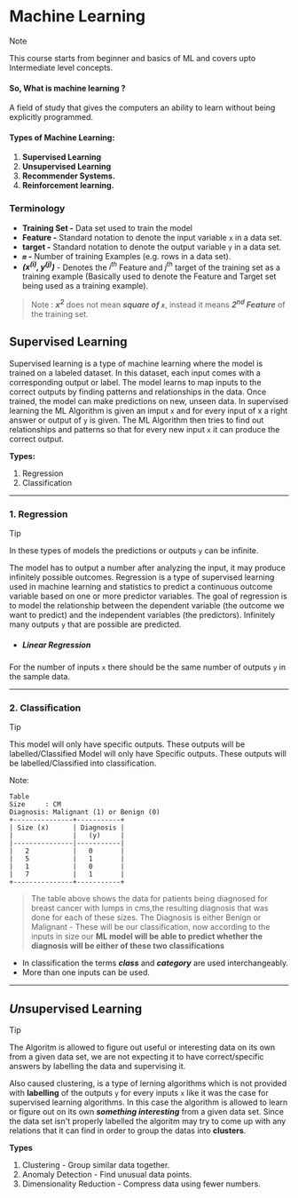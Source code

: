 # Machine Learning

>[!Note]
>This course starts from beginner and basics of ML and covers upto Intermediate level concepts.

#### So, **What is machine learning** ?
A field of study that gives the computers an ability to learn without being explicitly programmed.

#### **Types of Machine Learning:**
1. **Supervised Learning**
2. **Unsupervised Learning**
3. **Recommender Systems.**
4. **Reinforcement learning.**

### Terminology

- **Training Set -** Data set used to train the model
- **Feature -** Standard notation to denote the input variable `x` in a data set.
- **target -** Standard notation to denote the output variable `y` in a data set.
- ***`m` -*** Number of training Examples (e.g. rows in a data set).
- ***$`(x^{(i)},y^{(j)})`$*** - Denotes the $i^{th}$ Feature and $j^{th}$ target of the training set as a training example (Basically used to denote the Feature and Target set being used as a training example).
> Note : ***$`x^{2}`$*** does not mean ***square of `x`***, instead it means ***$`2^{nd}`$ Feature*** of the training set.


## Supervised Learning

Supervised learning is a type of machine learning where the model is trained on a labeled dataset. In this dataset, each input comes with a corresponding output or label. The model learns to map inputs to the correct outputs by finding patterns and relationships in the data. Once trained, the model can make predictions on new, unseen data.
In supervised learning the ML Algorithm is given an imput `x` and for every input of x a right answer or output of `y` is given. The ML Algorithm then tries to find out relationships and patterns so that for every new input `x` it can produce the correct output.

**Types:**
1. Regression
2. Classification

---

### 1. Regression

>[!Tip]
>In these types of models the predictions or outputs `y` can be infinite.

The model has to output a number after analyzing the input, it may produce infinitely possible outcomes.
Regression is a type of supervised learning used in machine learning and statistics to predict a continuous outcome variable based on one or more predictor variables. The goal of regression is to model the relationship between the dependent variable (the outcome we want to predict) and the independent variables (the predictors). Infinitely many outputs `y` that are possible are predicted.

- ##### Linear Regression

For the number of inputs `x` there should be the same number of outputs `y` in the sample data.


---


### 2. Classification

>[!Tip]
>This model will only have specific outputs. These outputs will be labelled/Classified 
Model will only have Specific outputs. These outputs will be labelled/Classified into classification.

Note:

```
Table
Size     : CM
Diagnosis: Malignant (1) or Benign (0)
+---------------+-----------+
| Size (x)      | Diagnosis |
|               |   (y)     |
|---------------|-----------|
|   2           |   0       |
|   5           |   1       |
|   1           |   0       |
|   7           |   1       |
+---------------+-----------+
```

>The table above shows the data for patients being diagnosed for breast cancer with lumps in cms,the resulting diagnosis that was done for each of these sizes. 
>The Diagnosis is either Benign or Malignant - These will be our classification, now according to the inputs in size our **ML model will be able to predict whether the diagnosis will be either of these two classifications**



- In classification the terms ***class*** and ***category*** are used interchangeably.
- More than one inputs can be used. 


---

## *Un*supervised Learning
>[!Tip]
> The Algoritm is allowed to figure out useful or interesting data on its own from a given data set,
> we are not expecting it to have correct/specific answers by labelling the data and supervising it.

Also caused clustering, is a type of lerning algorithms which is not provided with **labelling** of the outputs `y` for every inputs `x` like it was the case for supervised learning algorithms.
In this case the algorithm is allowed to learn or figure out on its own ***something interesting*** from a given data set. Since the data set isn't properly labelled the algoritm may try to come up with any relations that it can find in order to group the datas into **clusters**.

**Types**
1. Clustering - Group similar data together.
2. Anomaly Detection - Find unusual data points.
3. Dimensionality Reduction - Compress data using fewer numbers.

